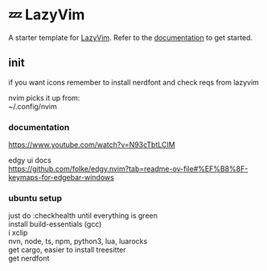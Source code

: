 # 💤 LazyVim

A starter template for [LazyVim](https://github.com/LazyVim/LazyVim).
Refer to the [documentation](https://lazyvim.github.io/installation) to get started.

## init

if you want icons remember to install nerdfont and check reqs from lazyvim

nvim picks it up from:  
~/.config/nvim

### documentation

<https://www.youtube.com/watch?v=N93cTbtLCIM>

edgy ui docs  
<https://github.com/folke/edgy.nvim?tab=readme-ov-file#%EF%B8%8F-keymaps-for-edgebar-windows>

### ubuntu setup

just do :checkhealth until everything is green  
install build-essentials (gcc)  
i xclip  
nvn, node, ts, npm, python3, lua, luarocks  
get cargo, easier to install treesitter  
get nerdfont
